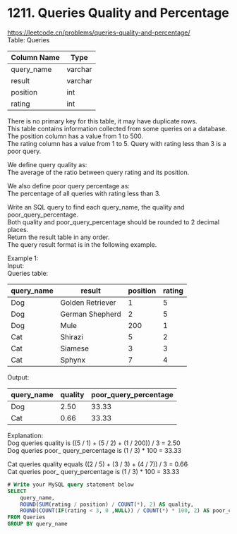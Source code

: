 # 1211. Queries Quality and Percentage
https://leetcode.cn/problems/queries-quality-and-percentage/  
Table: Queries

| Column Name | Type    |
|-------------|---------|
| query_name  | varchar |
| result      | varchar |
| position    | int     |
| rating      | int     |

There is no primary key for this table, it may have duplicate rows.  
This table contains information collected from some queries on a database.  
The position column has a value from 1 to 500.  
The rating column has a value from 1 to 5. Query with rating less than 3 is a poor query.  
 
We define query quality as:  
The average of the ratio between query rating and its position.   

We also define poor query percentage as:    
The percentage of all queries with rating less than 3.  

Write an SQL query to find each query_name, the quality and poor_query_percentage.  
Both quality and poor_query_percentage should be rounded to 2 decimal places.    
Return the result table in any order.  
The query result format is in the following example.  
 
Example 1:  
Input:   
Queries table: 

| query_name | result            | position | rating |
|-------------|---------|-------------|---------|
| Dog        | Golden Retriever  | 1        | 5      |
| Dog        | German Shepherd   | 2        | 5      |
| Dog        | Mule              | 200      | 1      |
| Cat        | Shirazi           | 5        | 2      |
| Cat        | Siamese           | 3        | 3      |
| Cat        | Sphynx            | 7        | 4      |

Output: 

| query_name | quality | poor_query_percentage |
|-------------|---------|---------|
| Dog        | 2.50    | 33.33                 |
| Cat        | 0.66    | 33.33                 |

Explanation:   
Dog queries quality is ((5 / 1) + (5 / 2) + (1 / 200)) / 3 = 2.50  
Dog queries poor_ query_percentage is (1 / 3) * 100 = 33.33  

Cat queries quality equals ((2 / 5) + (3 / 3) + (4 / 7)) / 3 = 0.66  
Cat queries poor_ query_percentage is (1 / 3) * 100 = 33.33  

``` sql
# Write your MySQL query statement below
SELECT
    query_name,
    ROUND(SUM(rating / position) / COUNT(*), 2) AS quality,
    ROUND(COUNT(IF(rating < 3, 0 ,NULL)) / COUNT(*) * 100, 2) AS poor_query_percentage
FROM Queries
GROUP BY query_name
```
